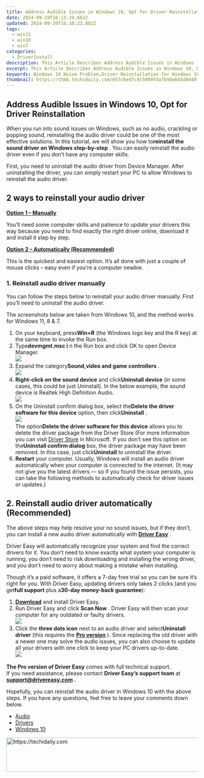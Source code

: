 ```yaml
---
title: Address Audible Issues in Windows 10, Opt for Driver Reinstallation
date: 2024-09-19T16:13:29.661Z
updated: 2024-09-20T16:10:23.802Z
tags:
  - win11
  - win10
  - win7
categories:
  - DriverInstall
description: This Article Describes Address Audible Issues in Windows 10, Opt for Driver Reinstallation
excerpt: This Article Describes Address Audible Issues in Windows 10, Opt for Driver Reinstallation
keywords: Windows 10 Noise Problem,Driver Reinstallation for Windows 10,Windows Audio Issues Resolution,Remove Windows 10 Audible Glitch,Windows Updates Audio Compatibility,Install Drivers for Better Windows Sound Quality,Troubleshooting Windows 10 Audio Settings
thumbnail: https://thmb.techidaily.com/657c6ed7c4c5009fda7b9debb5d0440f9ba124b99f1e715f38abd38365f6151e.png
---
```


## Address Audible Issues in Windows 10, Opt for Driver Reinstallation

 When you run into sound issues on Windows, such as no audio, crackling or popping sound, reinstalling the audio driver could be one of the most effective solutions. In this tutorial, we will show you how to**reinstall the sound driver on Windows step-by-step** . You can easily reinstall the audio driver even if you don’t have any computer skills.

 First, you need to uninstall the audio driver from Device Manager. After uninstalling the driver, you can simply restart your PC to allow Windows to reinstall the audio driver.

## 2 ways to reinstall your audio driver

[**Option 1 – Manually**](#method1)

 You’ll need some computer skills and patience to update your drivers this way because you need to find exactly the right driver online, download it and install it step by step.

[**Option 2 – Automatically (Recommended)**](#method2)

 This is the quickest and easiest option. It’s all done with just a couple of mouse clicks – easy even if you’re a computer newbie.

### 1\. Reinstall audio driver manually

 You can follow the steps below to reinstall your audio driver manually. First you’ll need to uninstall the audio driver.

 The screenshots below are taken from Windows 10, and the method works for Windows 11, 8 & 7.

1. On your keyboard, press**Win+R** (the Windows logo key and the R key) at the same time to invoke the Run box.
2. Type**devmgmt.msc i** n the Run box and click OK to open Device Manager.  
![](https://images.drivereasy.com/wp-content/uploads/2018/11/img_5bdffffd514aa.png)
3. Expand the category**Sound,video and game controllers** .  
![](https://images.drivereasy.com/wp-content/uploads/2018/11/img_5bdffff4272b1.jpg)
4. **Right-click on the sound device** and click**Uninstall device** (in some cases, this could be just Uninstall). In the below example, the sound device is Realtek High Definition Audio.  
![](https://images.drivereasy.com/wp-content/uploads/2018/11/img_5be0027dd7b67.jpg)
5. On the Uninstall confirm dialog box, select the**Delete the driver software for this device** option, then click**Uninstall** .  
![](https://images.drivereasy.com/wp-content/uploads/2018/11/img_5be003fba7ed5.png)  
 The option**Delete the driver software for this device** allows you to delete the driver package from the Driver Store (For more information you can visit [Driver Store](https://docs.microsoft.com/en-us/windows-hardware/drivers/install/driver-store) in Microsoft. If you don’t see this option on the**Uninstall confirm dialog** box, the driver package may have been removed. In this case, just click**Uninstall** to uninstall the driver.
6. **Restart** your computer. Usually, Windows will install an audio driver automatically when your computer is connected to the internet. (It may not give you the latest drivers — so if you found the issue persists, you can take the following methods to automatically check for driver issues or updates.)

## 2\. Reinstall audio driver automatically (Recommended)

 The above steps may help resolve your no sound issues, but if they don’t, you can install a new audio driver automatically with **[Driver Easy](https://tools.techidaily.com/drivereasy/download/)**  .

 Driver Easy will automatically recognize your system and find the correct drivers for it. You don’t need to know exactly what system your computer is running, you don’t need to risk downloading and installing the wrong driver, and you don’t need to worry about making a mistake when installing.

 Though it’s a paid software, it offers a 7-day free trial so you can be sure it’s right for you. With Driver Easy, updating drivers only takes 2 clicks (and you get**full support** plus a**30-day money-back guarantee**):

1. **[Download](https://tools.techidaily.com/drivereasy/download/)**   and install Driver Easy.
2. Run Driver Easy and click **Scan Now** . Driver Easy will then scan your computer for any outdated or faulty drivers.  
![](https://www.drivereasy.com/wp-content/uploads/2020/10/6_0_scan-now.jpg)
3. Click the **three dots icon** next to an audio driver and select**Uninstall driver** (this requires the [**Pro version**](https://tools.techidaily.com/drivereasy/download/) ). Since replacing the old driver with a newer one may solve the audio issues, you can also choose to update all your drivers with one click to keep your PC drivers up-to-date.  
![](https://www.drivereasy.com/wp-content/uploads/2018/11/audio-driver-uninstall-driver-easy.jpg)

**The Pro version of Driver Easy** comes with full technical support.  
 If you need assistance, please contact **Driver Easy’s support team** at **[support@drivereasy.com](mailto:support@drivereasy.com) .**

 Hopefully, you can reinstall the audio driver in Windows 10 with the above steps. If you have any questions, feel free to leave your comments down below.

* [Audio](https://store.drivereasy.com/order/cart.php?PRODS=4731822&QTY=1&AFFILIATE=108875)
* [Drivers](https://tools.techidaily.com/drivereasy/download/)
* [Windows 10](https://tools.techidaily.com/drivereasy/download/)

<ins class="adsbygoogle"
     style="display:block"
     data-ad-format="autorelaxed"
     data-ad-client="ca-pub-7571918770474297"
     data-ad-slot="1223367746"></ins>

<ins class="adsbygoogle"
     style="display:block"
     data-ad-client="ca-pub-7571918770474297"
     data-ad-slot="8358498916"
     data-ad-format="auto"
     data-full-width-responsive="true"></ins>



<!-- affiliate ads begin -->
<a href="https://appsumo.8odi.net/c/5597632/2037474/7443" target="_top" id="2037474">
  <img src="//a.impactradius-go.com/display-ad/7443-2037474" border="0" alt="https://techidaily.com" width="728" height="90"/>
</a>
<img height="0" width="0" src="https://appsumo.8odi.net/i/5597632/2037474/7443" style="position:absolute;visibility:hidden;" border="0" />
<!-- affiliate ads end -->

